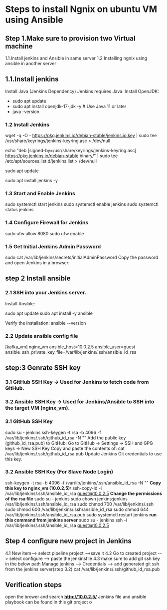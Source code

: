 # Steps to install Ngnix on ubuntu VM using Ansible

## Step 1.Make sure to provision two Virtual machine
   1.1.Install jenkins and Ansible in same server
   1.2 Installing ngnix using ansible in another server

## 1.1.Install jenkins 
Install Java (Jenkins Dependency)
Jenkins requires Java. Install OpenJDK:
- sudo apt update
- sudo apt install openjdk-17-jdk -y  # Use Java 11 or later
- java -version
### 1.2 Install Jenkins
wget -q -O - https://pkg.jenkins.io/debian-stable/jenkins.io.key | sudo tee /usr/share/keyrings/jenkins-keyring.asc > /dev/null

echo "deb [signed-by=/usr/share/keyrings/jenkins-keyring.asc] https://pkg.jenkins.io/debian-stable binary/" | sudo tee /etc/apt/sources.list.d/jenkins.list > /dev/null

sudo apt update

sudo apt install jenkins -y

### 1.3 Start and Enable Jenkins

sudo systemctl start jenkins
sudo systemctl enable jenkins
sudo systemctl status jenkins

### 1.4 Configure Firewall for Jenkins

sudo ufw allow 8080
sudo ufw enable

### 1.5 Get Initial Jenkins Admin Password

sudo cat /var/lib/jenkins/secrets/initialAdminPassword
Copy the password and open Jenkins in a browser:

## step 2 Install ansible

### 2.1 SSH into your Jenkins server.

Install Ansible:

sudo apt update
sudo apt install -y ansible

Verify the installation:
ansible --version

### 2.2 Update ansible config file
[kafka_vm]
nginx_vm ansible_host=10.0.2.5 
ansible_user=guest 
ansible_ssh_private_key_file=/var/lib/jenkins/.ssh/ansible_id_rsa

## step:3  Genrate SSH key
### 3.1 GitHub SSH Key → Used for Jenkins to fetch code from GitHub.
### 3.2 Ansible SSH Key → Used for Jenkins/Ansible to SSH into the target VM (nginx_vm).

### 3.1 GitHub SSH Key
sudo su - jenkins
ssh-keygen -t rsa -b 4096 -f /var/lib/jenkins/.ssh/github_id_rsa -N ""
    Add the public key (github_id_rsa.pub) to GitHub:
    Go to GitHub → Settings → SSH and GPG keys → New SSH Key
    Copy and paste the contents of:
    cat /var/lib/jenkins/.ssh/github_id_rsa.pub
Update Jenkins Git credentials to use this key.
### 3.2 Ansible SSH Key (For Slave Node Login)

ssh-keygen -t rsa -b 4096 -f /var/lib/jenkins/.ssh/ansible_id_rsa -N ""
**Copy this key to nginx_vm (10.0.2.5):**
ssh-copy-id -i /var/lib/jenkins/.ssh/ansible_id_rsa guest@10.0.2.5
**Change the permissions of the rsa file**
sudo su - jenkins
sudo chown jenkins:jenkins /var/lib/jenkins/.ssh/ansible_id_rsa
sudo chmod 700 /var/lib/jenkins/.ssh
sudo chmod 600 /var/lib/jenkins/.ssh/ansible_id_rsa
sudo chmod 644 /var/lib/jenkins/.ssh/ansible_id_rsa.pub
sudo systemctl restart jenkins
**run this command from jenkins server** 
sudo su - jenkins
ssh -i /var/lib/jenkins/.ssh/ansible_id_rsa guest@10.0.2.5

## Step 4 configure new project in Jenkins

4.1 New item--> select pipeline project -->save it
4.2 Go to created project --> select configure --> paste the jenkinsfile
4.3 make sure to add git ssh key in the below path
    Manage jenkins --> Credentials --> add generated git ssh from the jenkins server(step 3.2)
    cat /var/lib/jenkins/.ssh/github_id_rsa.pub

## Verification steps

open the brower and search **http://10.0.2.5/**
Jenkins file and ansible playbook can be found in this git project o





